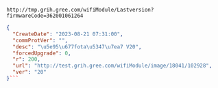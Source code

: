 `http://tmp.grih.gree.com/wifiModule/Lastversion?firmwareCode=362001061264`

```json
{
  "CreateDate": "2023-08-21 07:31:00",
  "commProtVer": "",
  "desc": "\u5e95\u677fota\u5347\u7ea7 V20",
  "forcedUpgrade": 0,
  "r": 200,
  "url": "http://test.grih.gree.com/wifiModule/image/18041/102928",
  "ver": "20"
}```